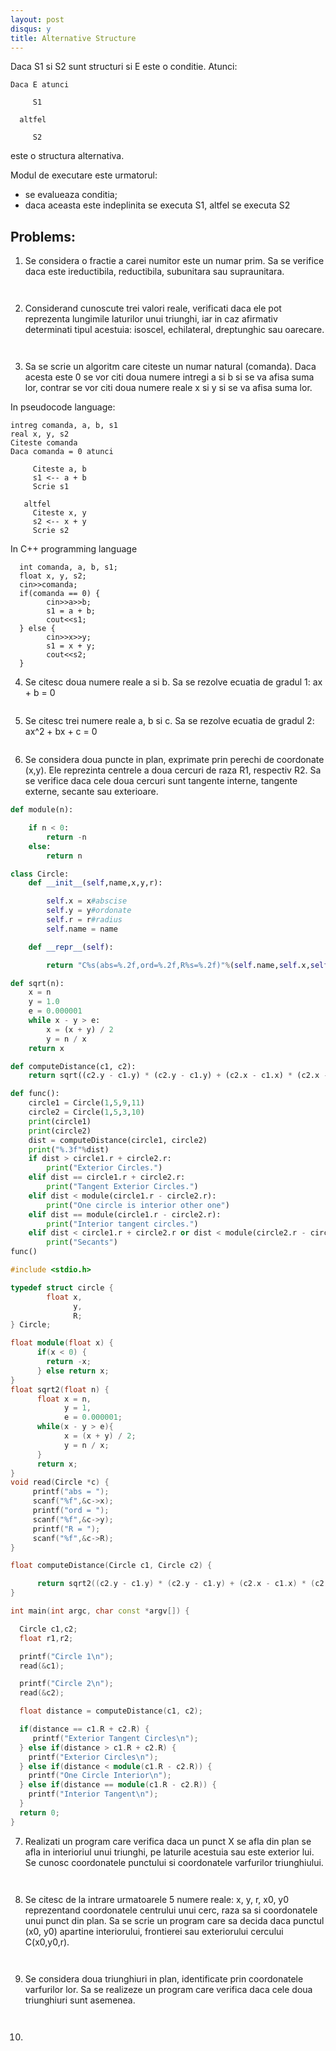 ```yaml
---
layout: post
disqus: y
title: Alternative Structure
---
```

Daca S1 si S2 sunt structuri si E este o conditie. Atunci:
```
Daca E atunci

     S1

  altfel

     S2
```

este o structura alternativa.

Modul de executare este urmatorul:

- se evalueaza conditia;
- daca aceasta este indeplinita se executa S1, altfel se executa S2


## Problems:

1) Se considera o fractie a carei numitor este un numar prim. Sa se verifice daca este ireductibila, reductibila, subunitara sau supraunitara.
```c++
```
```python
```
2) Considerand cunoscute trei valori reale, verificati daca ele pot reprezenta lungimile laturilor unui triunghi, iar in caz afirmativ determinati tipul acestuia: isoscel, echilateral, dreptunghic sau oarecare.
```c++
```
```python
```


3) Sa se scrie un algoritm care citeste un numar natural (comanda). Daca acesta este 0 se vor citi doua numere intregi a si b
si se va afisa suma lor, contrar se vor citi doua numere reale x si y si se va afisa suma lor.

In pseudocode language:
```
intreg comanda, a, b, s1
real x, y, s2
Citeste comanda
Daca comanda = 0 atunci

     Citeste a, b
     s1 <-- a + b
     Scrie s1

   altfel
     Citeste x, y
     s2 <-- x + y
     Scrie s2
```

In C++ programming language

```
  int comanda, a, b, s1;
  float x, y, s2;
  cin>>comanda;
  if(comanda == 0) {
        cin>>a>>b;
        s1 = a + b;
        cout<<s1;
  } else {
        cin>>x>>y;
        s1 = x + y;
        cout<<s2;
  }
```
4) Se citesc doua numere reale a si b. Sa se rezolve ecuatia de gradul 1: ax + b = 0
```python
```


5) Se citesc trei numere reale a, b si c. Sa se rezolve ecuatia de gradul 2: ax^2 + bx + c = 0
```python
```


6) Se considera doua puncte in plan, exprimate prin perechi de coordonate (x,y). Ele reprezinta centrele a doua cercuri de raza R1, respectiv R2. Sa se verifice daca cele doua cercuri sunt tangente interne, tangente externe, secante sau exterioare.

```python
def module(n):

    if n < 0:
        return -n
    else:
        return n

class Circle:
    def __init__(self,name,x,y,r):

        self.x = x#abscise
        self.y = y#ordonate
        self.r = r#radius
        self.name = name

    def __repr__(self):

        return "C%s(abs=%.2f,ord=%.2f,R%s=%.2f)"%(self.name,self.x,self.y,self.name,self.r)

def sqrt(n):
    x = n
    y = 1.0
    e = 0.000001
    while x - y > e:
        x = (x + y) / 2
        y = n / x
    return x

def computeDistance(c1, c2):
    return sqrt((c2.y - c1.y) * (c2.y - c1.y) + (c2.x - c1.x) * (c2.x - c1.x))

def func():
    circle1 = Circle(1,5,9,11)
    circle2 = Circle(1,5,3,10)
    print(circle1)
    print(circle2)
    dist = computeDistance(circle1, circle2)
    print("%.3f"%dist)
    if dist > circle1.r + circle2.r:
        print("Exterior Circles.")
    elif dist == circle1.r + circle2.r:
        print("Tangent Exterior Circles.")
    elif dist < module(circle1.r - circle2.r):
        print("One circle is interior other one")
    elif dist == module(circle1.r - circle2.r):
        print("Interior tangent circles.")
    elif dist < circle1.r + circle2.r or dist < module(circle2.r - circle1.r):
        print("Secants")
func()
```

```c++
#include <stdio.h>

typedef struct circle {
        float x,
              y,
              R;
} Circle;

float module(float x) {
      if(x < 0) {
        return -x;
      } else return x;
}
float sqrt2(float n) {
      float x = n,
            y = 1,
            e = 0.000001;
      while(x - y > e){
            x = (x + y) / 2;
            y = n / x;
      }
      return x;
}
void read(Circle *c) {
     printf("abs = ");
     scanf("%f",&c->x);
     printf("ord = ");
     scanf("%f",&c->y);
     printf("R = ");
     scanf("%f",&c->R);
}

float computeDistance(Circle c1, Circle c2) {

      return sqrt2((c2.y - c1.y) * (c2.y - c1.y) + (c2.x - c1.x) * (c2.x - c1.x));
}

int main(int argc, char const *argv[]) {

  Circle c1,c2;
  float r1,r2;

  printf("Circle 1\n");
  read(&c1);

  printf("Circle 2\n");
  read(&c2);

  float distance = computeDistance(c1, c2);

  if(distance == c1.R + c2.R) {
     printf("Exterior Tangent Circles\n");
  } else if(distance > c1.R + c2.R) {
    printf("Exterior Circles\n");
  } else if(distance < module(c1.R - c2.R)) {
    printf("One Circle Interior\n");
  } else if(distance == module(c1.R - c2.R)) {
    printf("Interior Tangent\n");
  }
  return 0;
}

```

7) Realizati un program care verifica daca un punct X se afla din plan se afla in interioriul unui triunghi, pe laturile acestuia sau este exterior lui. Se cunosc coordonatele punctului si coordonatele varfurilor triunghiului.

```python
```
```c++
```

8) Se citesc de la intrare urmatoarele 5 numere reale: x, y, r, x0, y0 reprezentand coordonatele centrului unui cerc, raza sa si coordonatele unui punct din plan. Sa
se scrie un program care sa decida daca punctul (x0, y0) apartine interiorului, frontierei sau exteriorului cercului C(x0,y0,r).

```python
```
```c++
```

9) Se considera doua triunghiuri in plan, identificate prin coordonatele varfurilor lor. Sa se realizeze un program care verifica daca cele doua triunghiuri sunt asemenea.
```python
```
```c++
```
10) 
